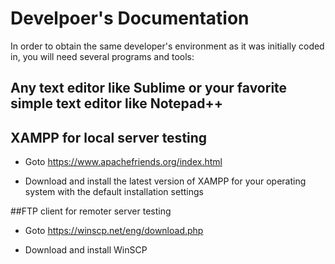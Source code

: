 # Develpoer's Documentation

In order to obtain the same developer's environment as it was initially coded in, you will need several programs and tools:

## Any text editor like Sublime or your favorite simple text editor like Notepad++

## XAMPP for local server testing

- Goto https://www.apachefriends.org/index.html

- Download and install the latest version of XAMPP for your operating system with the default installation settings


##FTP client for remoter server testing

- Goto https://winscp.net/eng/download.php

- Download and install WinSCP
